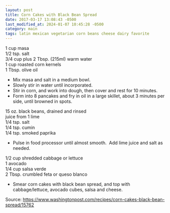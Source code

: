 ```yaml
---
layout: post
title: Corn Cakes with Black Bean Spread
date: 2017-03-17 13:08:43 -0500
last_modified_at: 2024-01-07 10:45:28 -0500
category: main
tags: latin mexican vegetarian corn beans cheese dairy favorite
---
```

1 cup masa  
1/2 tsp. salt  
3/4 cup plus 2 Tbsp. (215ml) warm water  
1 cup roasted corn kernels  
1 Tbsp. olive oil  

  * Mix masa and salt in a medium bowl.
  * Slowly stir in water until incorporated.
  * Stir in corn, and work into dough, then cover and rest for 10 minutes.
  * Form into 8 pancakes and fry in oil in a large skillet, about 3 minutes per side, until browned in spots.

15 oz. black beans, drained and rinsed  
juice from 1 lime  
1/4 tsp. salt  
1/4 tsp. cumin  
1/4 tsp. smoked paprika  

  * Pulse in food processor until almost smooth.  Add lime juice and salt as needed.

1/2 cup shredded cabbage or lettuce  
1 avocado  
1/4 cup salsa verde  
2 Tbsp. crumbled feta or queso blanco  

  * Smear corn cakes with black bean spread, and top with cabbage/lettuce, avocado cubes, salsa and cheese.

Source: <https://www.washingtonpost.com/recipes/corn-cakes-black-bean-spread/15762>
